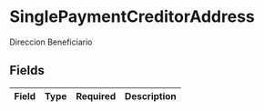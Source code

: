 # SinglePaymentCreditorAddress

Direccion Beneficiario


## Fields

| Field       | Type        | Required    | Description |
| ----------- | ----------- | ----------- | ----------- |